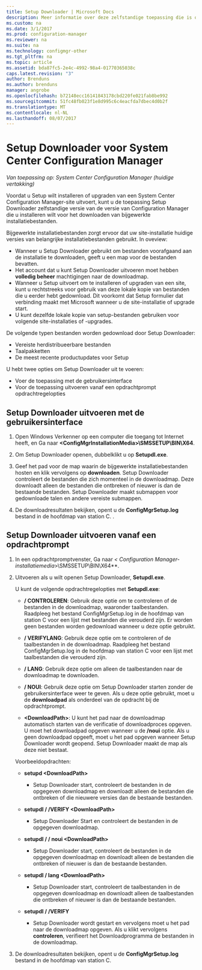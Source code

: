 ```yaml
---
title: Setup Downloader | Microsoft Docs
description: Meer informatie over deze zelfstandige toepassing die is ontworpen om te controleren of dat uw site-installatie wordt de huidige versies van belangrijke installatiebestanden gebruikt.
ms.custom: na
ms.date: 3/1/2017
ms.prod: configuration-manager
ms.reviewer: na
ms.suite: na
ms.technology: configmgr-other
ms.tgt_pltfrm: na
ms.topic: article
ms.assetid: bda87fc5-2e4c-4992-98a4-01770365038c
caps.latest.revision: "3"
author: Brenduns
ms.author: brenduns
manager: angrobe
ms.openlocfilehash: b72148ecc16141843178cbd220fe021fab8be992
ms.sourcegitcommit: 51fc48fb023f1e8d995c6c4eacfda7dbec4d0b2f
ms.translationtype: MT
ms.contentlocale: nl-NL
ms.lasthandoff: 08/07/2017
---
```

# <a name="setup-downloader-for-system-center-configuration-manager"></a>Setup Downloader voor System Center Configuration Manager

*Van toepassing op: System Center Configuration Manager (huidige vertakking)*

Voordat u Setup wilt installeren of upgraden van een System Center Configuration Manager-site uitvoert, kunt u de toepassing Setup Downloader zelfstandige versie van de versie van Configuration Manager die u installeren wilt voor het downloaden van bijgewerkte installatiebestanden.  

Bijgewerkte installatiebestanden zorgt ervoor dat uw site-installatie huidige versies van belangrijke installatiebestanden gebruikt. In oveview:   
-   Wanneer u Setup Downloader gebruikt om bestanden voorafgaand aan de installatie te downloaden, geeft u een map voor de bestanden bevatten.  
-   Het account dat u kunt Setup Downloader uitvoeren moet hebben **volledig beheer** machtigingen naar de downloadmap.  
-   Wanneer u Setup uitvoert om te installeren of upgraden van een site, kunt u rechtstreeks voor gebruik van deze lokale kopie van bestanden die u eerder hebt gedownload. Dit voorkomt dat Setup formulier dat verbinding maakt met Microsoft wanneer u de site-installatie of upgrade start.  
-   U kunt dezelfde lokale kopie van setup-bestanden gebruiken voor volgende site-installaties of -upgrades.  

De volgende typen bestanden worden gedownload door Setup Downloader:  
-   Vereiste herdistribueerbare bestanden  
-   Taalpakketten  
-   De meest recente productupdates voor Setup  

U hebt twee opties om Setup Downloader uit te voeren:
- Voer de toepassing met de gebruikersinterface
- Voor de toepassing uitvoeren vanaf een opdrachtprompt opdrachtregelopties


## <a name="run-setup-downloader-with-the-user-interface"></a>Setup Downloader uitvoeren met de gebruikersinterface  

1.  Open Windows Verkenner op een computer die toegang tot Internet heeft, en Ga naar  **&lt;ConfigMgrInstallationMedia\>\SMSSETUP\BIN\X64**.  

2.  Om Setup Downloader openen, dubbelklikt u op **Setupdl.exe**.   

3. Geef het pad voor de map waarin de bijgewerkte installatiebestanden hosten en klik vervolgens op **downloaden**. Setup Downloader controleert de bestanden die zich momenteel in de downloadmap. Deze downloadt alleen de bestanden die ontbreken of nieuwer is dan de bestaande bestanden. Setup Downloader maakt submappen voor gedownloade talen en andere vereiste submappen.  

4.  De downloadresultaten bekijken, opent u de **ConfigMgrSetup.log** bestand in de hoofdmap van station C.  .  

## <a name="run-setup-downloader-from-a-command-prompt"></a>Setup Downloader uitvoeren vanaf een opdrachtprompt  

1.  In een opdrachtpromptvenster, Ga naar  **&lt;* Configuration Manager-installatiemedia*\>\SMSSETUP\BIN\X64**.   

2.  Uitvoeren als u wilt openen Setup Downloader, **Setupdl.exe**.

    U kunt de volgende opdrachtregelopties met **Setupdl.exe**:   

    -   **/ CONTROLEREN**: Gebruik deze optie om te controleren of de bestanden in de downloadmap, waaronder taalbestanden. Raadpleeg het bestand ConfigMgrSetup.log in de hoofdmap van station C voor een lijst met bestanden die verouderd zijn. Er worden geen bestanden worden gedownload wanneer u deze optie gebruikt.  

    -   **/ VERIFYLANG**: Gebruik deze optie om te controleren of de taalbestanden in de downloadmap. Raadpleeg het bestand ConfigMgrSetup.log in de hoofdmap van station C voor een lijst met taalbestanden die verouderd zijn.

    -   **/ LANG**: Gebruik deze optie om alleen de taalbestanden naar de downloadmap te downloaden.  

    -   **/ NOUI**: Gebruik deze optie om Setup Downloader starten zonder de gebruikersinterface weer te geven. Als u deze optie gebruikt, moet u de **downloadpad** als onderdeel van de opdracht bij de opdrachtprompt.  

    -   **&lt;DownloadPath\>**: U kunt het pad naar de downloadmap automatisch starten van de verificatie of downloadproces opgeven. U moet het downloadpad opgeven wanneer u de **/noui** optie. Als u geen downloadpad opgeeft, moet u het pad opgeven wanneer Setup Downloader wordt geopend. Setup Downloader maakt de map als deze niet bestaat.  

    Voorbeeldopdrachten:

    -   **setupd &lt;DownloadPath\>**  

        -   Setup Downloader start, controleert de bestanden in de opgegeven downloadmap en downloadt alleen de bestanden die ontbreken of die nieuwere versies dan de bestaande bestanden.     

    -   **setupdl / /VERIFY &lt;DownloadPath\>**  

        -   Setup Downloader Start en controleert de bestanden in de opgegeven downloadmap.  

    -   **setupdl / / noui &lt;DownloadPath\>**  

        -   Setup Downloader start, controleert de bestanden in de opgegeven downloadmap en downloadt alleen de bestanden die ontbreken of nieuwer is dan de bestaande bestanden.  

    -   **setupdl / lang &lt;DownloadPath\>**  

        -   Setup Downloader start, controleert de taalbestanden in de opgegeven downloadmap en downloadt alleen de taalbestanden die ontbreken of nieuwer is dan de bestaande bestanden.  

    -   **setupdl / /VERIFY**  

        -   Setup Downloader wordt gestart en vervolgens moet u het pad naar de downloadmap opgeven. Als u klikt vervolgens **controleren**, verifieert het Downloadprogramma de bestanden in de downloadmap.  

3.  De downloadresultaten bekijken, opent u de **ConfigMgrSetup.log** bestand in de hoofdmap van station C.
